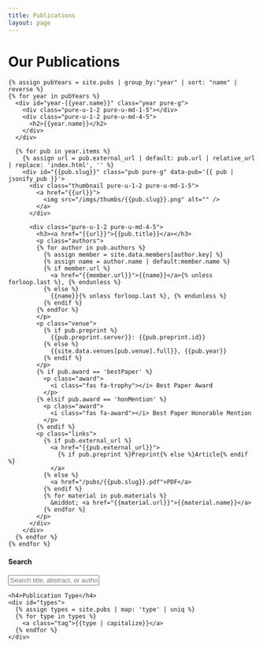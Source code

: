 ```yaml
---
title: Publications
layout: page
---
```

<div id="pubs" class="pure-g">
  <div id="content" class="pure-u-1 pure-u-md-3-4">
    <h1 class="title">Our Publications</h1>

    {% assign pubYears = site.pubs | group_by:"year" | sort: "name" | reverse %}
    {% for year in pubYears %}
      <div id="year-{{year.name}}" class="year pure-g">
        <div class="pure-u-1-2 pure-u-md-1-5"></div>
        <div class="pure-u-1-2 pure-u-md-4-5">
          <h2>{{year.name}}</h2>
        </div>
      </div>

      {% for pub in year.items %}
        {% assign url = pub.external_url | default: pub.url | relative_url | replace: 'index.html', '' %}
        <div id="{{pub.slug}}" class="pub pure-g" data-pub='{{ pub | jsonify_pub }}'>
          <div class="thumbnail pure-u-1-2 pure-u-md-1-5">
            <a href="{{url}}">
              <img src="/imgs/thumbs/{{pub.slug}}.png" alt="" />
            </a>
          </div>

          <div class="pure-u-1-2 pure-u-md-4-5">
            <h3><a href="{{url}}">{{pub.title}}</a></h3>
            <p class="authors">
            {% for author in pub.authors %}
              {% assign member = site.data.members[author.key] %}
              {% assign name = author.name | default:member.name %}
              {% if member.url %}
                <a href="{{member.url}}">{{name}}</a>{% unless forloop.last %}, {% endunless %}
              {% else %}
                {{name}}{% unless forloop.last %}, {% endunless %}
              {% endif %}
            {% endfor %}
            </p>
            <p class="venue">
              {% if pub.preprint %}
                {{pub.preprint.server}}: {{pub.preprint.id}}
              {% else %}
                {{site.data.venues[pub.venue].full}}, {{pub.year}}
              {% endif %}
            </p>
            {% if pub.award == 'bestPaper' %}
              <p class="award">
                <i class="fas fa-trophy"></i> Best Paper Award
              </p>
            {% elsif pub.award == 'honMention' %}
              <p class="award">
                <i class="fas fa-award"></i> Best Paper Honorable Mention
              </p>
            {% endif %}
            <p class="links">
              {% if pub.external_url %}
                <a href="{{pub.external_url}}">
                  {% if pub.preprint %}Preprint{% else %}Article{% endif %}
                </a>
              {% else %}
                <a href="/pubs/{{pub.slug}}.pdf">PDF</a>
              {% endif %}
              {% for material in pub.materials %}
                &middot; <a href="{{material.url}}">{{material.name}}</a> 
              {% endfor %}
            </p>
          </div>
        </div>
      {% endfor %}
    {% endfor %}
  </div> 
  
  <div id="sidebar" class="pure-u-1 pure-u-md-1-4">
    <h4>Search</h4>
    <input type="text" id="search" placeholder="Search title, abstract, or authors...">

    <h4>Publication Type</h4>
    <div id="types">
      {% assign types = site.pubs | map: 'type' | uniq %}
      {% for type in types %}
        <a class="tag">{{type | capitalize}}</a>
      {% endfor %}
    </div>
  </div>  
</div>

